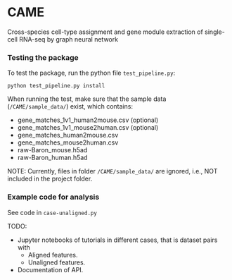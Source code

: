 # CAME
Cross-species cell-type assignment and gene module extraction of single-cell RNA-seq by graph neural network

### Testing the package
To test the package, run the python file `test_pipeline.py`:
```shell
python test_pipeline.py install
```
When running the test, make sure that the sample data (`/CAME/sample_data/`) exist, which contains:
- gene_matches_1v1_human2mouse.csv (optional)
- gene_matches_1v1_mouse2human.csv (optional)
- gene_matches_human2mouse.csv
- gene_matches_mouse2human.csv
- raw-Baron_mouse.h5ad
- raw-Baron_human.h5ad 

NOTE:
Currently, files in folder `/CAME/sample_data/` are ignored, i.e., NOT included in the project folder.

### Example code for analysis

See code in `case-unaligned.py`

TODO:
* Jupyter notebooks of tutorials in different cases, that is dataset pairs with
  * Aligned features.
  * Unaligned features.
* Documentation of API.
